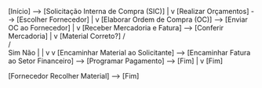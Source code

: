 [Início] --> [Solicitação Interna de Compra (SIC)]
   |
   v
[Realizar Orçamentos] --> [Escolher Fornecedor]
   |
   v
[Elaborar Ordem de Compra (OC)] --> [Enviar OC ao Fornecedor]
   |
   v
[Receber Mercadoria e Fatura] --> [Conferir Mercadoria]
   |
   v
[Material Correto?]
  / \
 /   \
Sim   Não
 |     |
 v     v
[Encaminhar Material ao Solicitante] --> [Encaminhar Fatura ao Setor Financeiro] --> [Programar Pagamento] --> [Fim]
 |
 v
[Fim]

[Fornecedor Recolher Material] --> [Fim]
